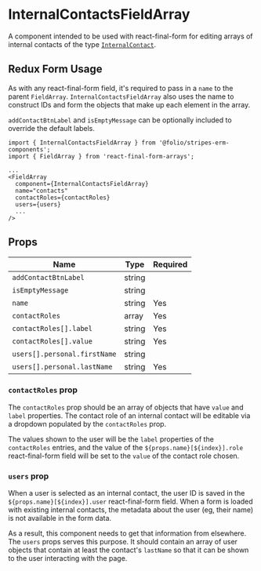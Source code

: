 # InternalContactsFieldArray

A component intended to be used with react-final-form for editing arrays of internal contacts of the type [`InternalContact`](https://github.com/folio-org/mod-agreements/blob/master/service/grails-app/domain/org/olf/erm/InternalContact.groovy).


## Redux Form Usage

As with any react-final-form field, it's required to pass in a `name` to the parent `FieldArray`. `InternalContactsFieldArray` also uses the name to construct IDs and form the objects that make up each element in the array.

`addContactBtnLabel` and `isEmptyMessage` can be optionally included to override the default labels.

```
import { InternalContactsFieldArray } from '@folio/stripes-erm-components';
import { FieldArray } from 'react-final-form-arrays';

...
<FieldArray
  component={InternalContactsFieldArray}
  name="contacts"
  contactRoles={contactRoles}
  users={users}
  ...
/>
```

## Props

| Name | Type | Required |
--- | --- | --- |
| `addContactBtnLabel` | string | |
| `isEmptyMessage` | string | |
| `name` | string | Yes |
| `contactRoles` | array | Yes |
| `contactRoles[].label` | string | Yes |
| `contactRoles[].value` | string | Yes |
| `users[].personal.firstName` | string | |
| `users[].personal.lastName` | string | Yes |

### `contactRoles` prop

The `contactRoles` prop should be an array of objects that have `value` and `label` properties. The contact role of an internal contact will be editable via a dropdown populated by the `contactRoles` prop.

The values shown to the user will be the `label` properties of the `contactRoles` entries, and the value of the `${props.name}[${index}].role` react-final-form field will be set to the `value` of the contact role chosen.

### `users` prop

When a user is selected as an internal contact, the user ID is saved in the `${props.name}[${index}].user` react-final-form field. When a form is loaded with existing internal contacts, the metadata about the user (eg, their name) is not available in the form data.

As a result, this component needs to get that information from elsewhere. The `users` props serves this purpose. It should contain an array of user objects that contain at least the contact's `lastName` so that it can be shown to the user interacting with the page.
